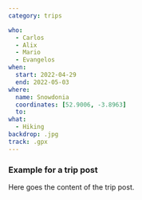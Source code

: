 ```yaml
---
category: trips

who:
  - Carlos
  - Alix
  - Mario
  - Evangelos
when:
  start: 2022-04-29
  end: 2022-05-03
where:
  name: Snowdonia
  coordinates: [52.9006, -3.8963]
  to:
what: 
  - Hiking
backdrop: .jpg
track: .gpx
---
```


### Example for a trip post

Here goes the content of the trip post.
